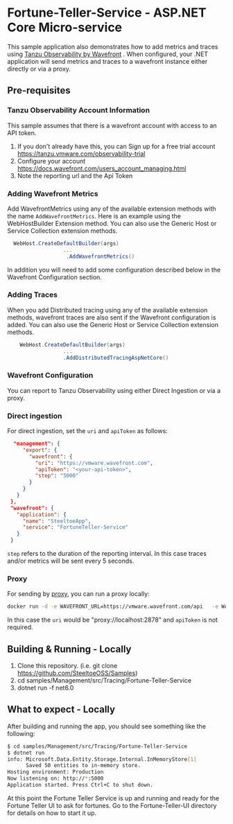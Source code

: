 # Fortune-Teller-Service - ASP.NET Core Micro-service

This sample application also demonstrates how to add metrics and traces using [Tanzu Observability by Wavefront](https://docs.wavefront.com/wavefront_introduction.html) .
When configured, your .NET application will send metrics and traces to a wavefront instance either directly or via a proxy. 

## Pre-requisites 

### Tanzu Observability Account Information

This sample assumes that there is a wavefront account with access to an API token. 

1. If you don't already have this, you can Sign up for a free trial account https://tanzu.vmware.com/observability-trial
1. Configure your account https://docs.wavefront.com/users_account_managing.html
1. Note the reporting url and the Api Token 

### Adding Wavefront Metrics
Add WavefrontMetrics using any of the available extension methods with the name `AddWavefrontMetrics`.  Here is an example using the WebHostBuilder Extension method. 
You can also use the Generic Host or Service Collection extension methods. 

```csharp
  WebHost.CreateDefaultBuilder(args)
                  ...
                   .AddWavefrontMetrics()
```
In addition you will need to add some configuration described below in the Wavefront Configuration section. 

### Adding Traces

When you add Distributed tracing using any of the available extension methods, wavefront traces are also sent if the Wavefront configuration is added. 
You can also use the Generic Host or Service Collection extension methods. 
```csharp
    WebHost.CreateDefaultBuilder(args)
                  ...
                  .AddDistributedTracingAspNetCore()
``` 
### Wavefront Configuration 

You can report to Tanzu Observability using either Direct Ingestion or via a proxy.

### Direct ingestion
 For direct ingestion, set the `uri` and `apiToken` as follows: 

 ```json
   "management": {
      "export": {
        "wavefront": {
          "uri": "https://vmware.wavefront.com",
          "apiToken": "<your-api-token>",
          "step": "5000"
        }
      }
    }
  },
  "wavefront": {
    "application": {
      "name": "SteeltoeApp",
      "service": "FortuneTeller-Service"
    }
  }
  ```
  `step` refers to the duration of the reporting interval. In this case traces and/or metrics will be sent every 5 seconds. 

### Proxy
For sending by [proxy](https://docs.wavefront.com/proxies.html), you can run a proxy locally:

```bash
docker run -d -e WAVEFRONT_URL=https://vmware.wavefront.com/api   -e WAVEFRONT_TOKEN=<Your-Wavefront-Token>  -p 2878:2878   wavefronthq/proxy:latest
```

In this case the `uri` would be "proxy://localhost:2878" and `apiToken` is not required.

## Building & Running - Locally

1. Clone this repository. (i.e. git clone <https://github.com/SteeltoeOSS/Samples>)
1. cd samples/Management/src/Tracing/Fortune-Teller-Service
1. dotnet run -f net6.0

## What to expect - Locally

After building and running the app, you should see something like the following:

```bash
$ cd samples/Management/src/Tracing/Fortune-Teller-Service
$ dotnet run
info: Microsoft.Data.Entity.Storage.Internal.InMemoryStore[1]
      Saved 50 entities to in-memory store.
Hosting environment: Production
Now listening on: http://*:5000
Application started. Press Ctrl+C to shut down.
```

At this point the Fortune Teller Service is up and running and ready for the Fortune Teller UI to ask for fortunes. 
Go to the Fortune-Teller-UI directory for details on how to start it up.
